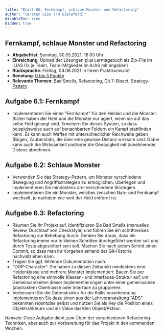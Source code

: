 ```yaml
---
title: "Blatt 06: Fernkampf, schlaue Monster und Refactoring"
author: "Carsten Gips (FH Bielefeld)"
disableToc: true
hidden: true
---
```



## Fernkampf, schlaue Monster und Refactoring

*   **Abgabefrist**:
    Sonntag, 30.05.2021, 18:00 Uhr
*   **Einreichung**:
    Upload der Lösungen plus Lerntagebuch als Zip-File im ILIAS
    (1x je Team, Team-Mitglieder im ILIAS mit angeben)
*   **Rücksprache**:
    Freitag, 04.06.2021 in Ihrem Praktikumsslot
*   **Benotung**:
    [0 bis 3 Punkte](pm_orga.html#punkte)
*   **Relevante Themen**:
    [Bad Smells](pm_badsmells.html),
    [Refactoring](pm_refactoring.html),
    [Git 7: Bisect](pm_git7.html),
    [Strategy-Pattern](pm_strategy.html)

## Aufgabe 6.1: Fernkampf

-   Implementieren Sie einen "Fernkampf" für den Helden und die Monster. Bisher
    haben der Held und die Monster nur agiert, wenn sie auf das selbe Feld
    gelangt sind. Erweitern Sie dieses System, so dass beispielsweise auch auf
    benachbarten Feldern ein Kampf stattfinden kann. Es kann auch Waffen mit
    unterschiedlicher Reichweite geben (Bogen, Zauberstab), die über eine
    gewisse Distanz wirksam sind. Dabei kann auch die Wirksamkeit und/oder die
    Genauigkeit mit zunehmender Distanz abnehmen.

## Aufgabe 6.2: Schlaue Monster

-   Verwenden Sie das Strategy-Pattern, um Monster verschiedene Bewegung und
    Angriffsstrategien zu ermöglichen. Überlegen und implementieren Sie mindestens
    drei verschiedene Strategien.
-   Implementieren Sie ein Monster, welches zwischen Nah- und Fernkampf wechselt,
    je nachdem wie weit der Held entfernt ist.

## Aufgabe 6.3: Refactoring

-   Räumen Sie Ihr Projekt auf. Identifizieren Sie Bad Smells (manuelles Review,
    Durchlauf von Checkstyle) und führen Sie ein schrittweises Refactoring zur
    Behebung durch. Denken Sie daran, dass ein Refactoring immer nur in kleinen
    Schritten durchgeführt werden soll und durch Tests abgesichert sein soll.
    Machen Sie nach jedem Schritt einen Commit, so dass man Ihr Vorgehen anhand
    der Git-Historie nachvollziehen kann.
-   Tragen Sie ggf. fehlende Dokumentation nach.
-   "OOP-Character": Sie haben zu diesen Zeitpunkt mindestens eine Heldenklasse und
    mehrere Monster implementiert. Bauen Sie per Refactoring eine sinnvolle Klassen-
    und Interfaces-Struktur auf, um Gemeinsamkeiten dieser Implementierungen unter
    einer gemeinsamen (abstrakten) Oberklasse oder Interface zu gruppieren.
-   Verbessern Sie die Datenstruktur für die Kollisionserkennung. Implementieren Sie
    dazu einen aus der Lehrveranstaltung "ADS" bekannten *Hashtable* selbst und nutzen
    Sie als Key die Position eines Objekts/Akteurs und als Value das/den Objekt/Akteur.

*Hinweis*: Diese Aufgabe dient zum Üben der verschiedenen Refactoring-Techniken,
aber auch zur Vorbereitung für das Projekt in den kommenden Wochen.
